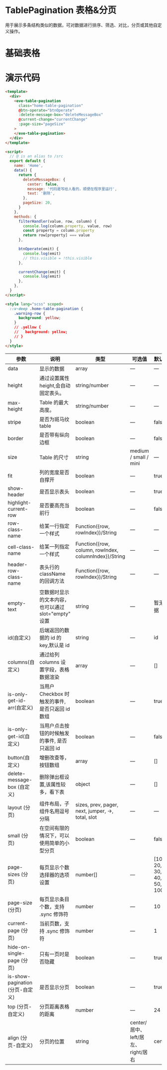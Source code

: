 # TablePagination 表格&分页

用于展示多条结构类似的数据，可对数据进行排序、筛选、对比，分页或其他自定义操作。

# 基础表格

<template>
  <div>
    <Example />
  </div>
</template>

<script>

import Example from './Example'
export default {
  components: {
    Example,
  }
}
</script>

# 演示代码

```html
<template>
  <div>
    <eve-table-pagination
      class="home-table-pagination"
      @btn-operate="btnOperate"
      :delete-message-box="deleteMessageBox"
      @current-change="currentChange"
      :page-size="pageSize"
    >
    </eve-table-pagination>
  </div>
</template>

<script>
  // @ is an alias to /src
  export default {
    name: 'Home',
    data() {
      return {
        deleteMessageBox: {
          center: false,
          message: '代码是写给人看的，顺便在程序里运行',
          text: '删除',
        },
        pageSize: 20,
      }
    },
    methods: {
      filterHandler(value, row, column) {
        console.log(column.property, value, row)
        const property = column.property
        return row[property] === value
      },

      btnOperate(emit) {
        console.log(emit)
        // this.visible = !this.visible
      },

      currentChange(emit) {
        console.log(emit)
      },
    },
  }
</script>

<style lang="scss" scoped>
  ::v-deep .home-table-pagination {
    .warning-row {
      background: yellow;
    }
    // .yellow {
    //   background: yellow;
    // }
  }
</style>
```

| 参数                             | 说明                                                 | 类型                                                  | 可选值                             | 默认值                    |
| -------------------------------- | ---------------------------------------------------- | ----------------------------------------------------- | ---------------------------------- | ------------------------- |
| data                             | 显示的数据                                           | array                                                 | —                                  | —                         |
| height                           | 通过设置属性 height,会自动固定表头。                 | string/number                                         | —                                  | —                         |
| max-height                       | Table 的最大高度。                                   | string/number                                         | —                                  | —                         |
| stripe                           | 是否为斑马纹 table                                   | boolean                                               | —                                  | false                     |
| border                           | 是否带有纵向边框                                     | boolean                                               | —                                  | false                     |
| size                             | Table 的尺寸                                         | string                                                | medium / small / mini              | —                         |
| fit                              | 列的宽度是否自撑开                                   | boolean                                               | —                                  | true                      |
| show-header                      | 是否显示表头                                         | boolean                                               | —                                  | true                      |
| highlight-current-row            | 是否要高亮当前行                                     | boolean                                               | —                                  | false                     |
| row-class-name                   | 给某一行指定一个样式                                 | Function({row, rowIndex})/String                      | —                                  | —                         |
| cell-class-name                  | 给某一列指定一个样式                                 | Function({row, column, rowIndex, columnIndex})/String | —                                  | —                         |
| header-row-class-name            | 表头行的 className 的回调方法                        | Function({row, rowIndex})/String                      | —                                  | —                         |
| empty-text                       | 空数据时显示的文本内容，也可以通过 slot="empty" 设置 | string                                                | —                                  | 暂无数据                  |
| id(自定义)                       | 后端返回的数据的 id 的 key,默认是 id                 | string                                                | —                                  | id                        |
| columns(自定义)                  | 通过给列 columns 设置字段，表格数据渲染              | array                                                 | —                                  | []                        |
| is-only-get-id-arr(自定义)       | 当用户 Checkbox 时触发的事件, 是否只返回 id 数组     | boolean                                               | —                                  | true                      |
| is-only-get-id(自定义)           | 当用户点击按钮的时候触发的事件, 是否只返回 id        | boolean                                               | —                                  | false                     |
| button(自定义)                   | 增删改查等，按钮数组                                 | array                                                 | —                                  | []                        |
| delete-message-box (自定义)      | 删除弹出框设置,该属性较多，看下表                    | object                                                | —                                  | []                        |
| layout (分页)                    | 组件布局，子组件名用逗号分隔                         | sizes, prev, pager, next, jumper, ->, total, slot     | —                                  | —                         |
| small (分页)                     | 在空间有限的情况下，可以使用简单的小型分页           | boolean                                               | —                                  | false                     |
| page-sizes (分页)                | 每页显示个数选择器的选项设置                         | number[]                                              | —                                  | [10, 20, 30, 40, 50, 100] |
| page-size (分页)                 | 每页显示条目个数，支持 .sync 修饰符                  | number                                                | —                                  | 10                        |
| current-page (分页)              | 当前页数，支持 .sync 修饰符                          | number                                                | —                                  | 1                         |
| hide-on-single-page (分页)       | 只有一页时是否隐藏                                   | boolean                                               | —                                  | true                      |
| is-show-pagination (分页-自定义) | 是否显示分页                                         | boolean                                               | —                                  | true                      |
| top (分页-自定义)                | 分页距离表格的距离                                   | number                                                | —                                  | 24                        |
| align (分页-自定义)              | 分页的位置                                           | string                                                | center/居中、left/居左、right/居右 | center                    |
